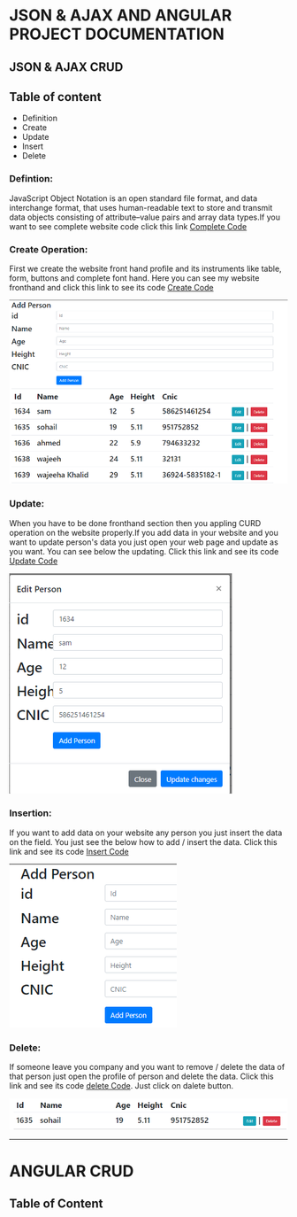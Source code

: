 # JSON & AJAX AND ANGULAR PROJECT DOCUMENTATION
## JSON & AJAX CRUD
## Table of content
-    Definition
-    Create 
-    Update
-    Insert
-    Delete
### Defintion:
JavaScript Object Notation is an open standard file format, and data interchange  format, that
            uses human-readable text to store and transmit data objects consisting of attribute–value pairs
            and array data types.If you want to see complete website code click this link [Complete Code](Lab6.txt)

### Create Operation:
First we create the website front hand profile and its instruments like table, form, 
                    buttons and complete font hand. Here you can see my website fronthand and 
click this link to see its code [Create Code](create.txt)


![](fronthand.PNG)

### Update:
When you have to be done fronthand section then you appling CURD operation on the website properly.If you add data in 
your website and you want to update person's data you just open your web page and update as you want. You can see below the 
updating. Click this link and see its code [Update Code](updating.txt)


![](update.PNG)
### Insertion:
If you want to add data on your website any person you just insert the data on the field. You just see the below how to 
add / insert the data. Click this link and see its code [Insert Code](insert.txt)


![](insert.PNG)

### Delete:
If someone leave you company and you want to remove / delete the data of that person just open the profile of person and delete 
the data. Click this link and see its code [delete Code](delete.txt). Just click on dalete button.


![](delete.PNG)

------------------------------------------------

# ANGULAR CRUD
## Table of Content


